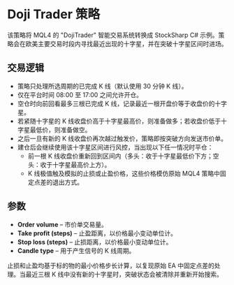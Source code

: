 # Doji Trader 策略

该策略将 MQL4 的 "DojiTrader" 智能交易系统转换成 StockSharp C# 示例。策略会在欧美主要交易时段内寻找最近出现的十字星，并在突破十字星区间时进场。

## 交易逻辑
- 策略只处理所选周期的已完成 K 线（默认使用 30 分钟 K 线）。
- 仅在平台时间 08:00 至 17:00 之间允许开仓。
- 空仓时向前回看最多三根已完成 K 线，记录最近一根开盘价等于收盘价的十字星。
- 若紧随十字星的 K 线收盘价高于十字星最高价，则准备做多；若收盘价低于十字星最低价，则准备做空。
- 之后一旦有新的 K 线收盘价再次越过触发价，策略即按突破方向发送市价单。
- 建仓后会继续使用该十字星区间进行风控，当出现以下任一情况时平仓：
  - 前一根 K 线收盘价重新回到区间内（多头：收于十字星最低价下方；空头：收于十字星最高价上方）。
  - K 线极值触及模拟的止损或止盈价格，这些价格模仿原始 MQL4 策略中固定点差的退出方式。

## 参数
- **Order volume** – 市价单交易量。
- **Take profit (steps)** – 止盈距离，以价格最小变动单位计。
- **Stop loss (steps)** – 止损距离，以价格最小变动单位计。
- **Candle type** – 用于产生信号的 K 线周期。

止损和止盈均基于标的物的最小价格步长计算，以复现原始 EA 中固定点差的处理。当最近三根 K 线中没有新的十字星时，突破状态会被清除并重新开始搜索。
